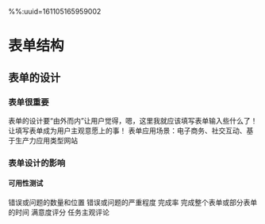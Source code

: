 %%:uuid=161105165959002

# 表单结构
## 表单的设计
### 表单很重要
表单的设计要“由外而内”让用户觉得，嗯，这里我就应该填写表单输入些什么了！
让填写表单成为用户主观意愿上的事！
表单应用场景：电子商务、社交互动、基于生产力应用类型网站
 
### 表单设计的影响
#### 可用性测试
错误或问题的数量和位置
错误或问题的严重程度
完成率
完成整个表单或部分表单的时间
满意度评分
任务主观评论
